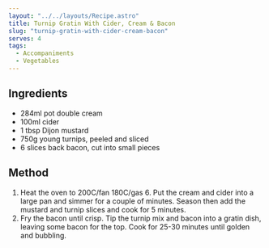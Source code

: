 ```yaml
---
layout: "../../layouts/Recipe.astro"
title: Turnip Gratin With Cider, Cream & Bacon
slug: "turnip-gratin-with-cider-cream-bacon"
serves: 4
tags:
  - Accompaniments
  - Vegetables
---
```


## Ingredients

- 284ml pot double cream
- 100ml cider
- 1 tbsp Dijon mustard
- 750g young turnips, peeled and sliced
- 6 slices back bacon, cut into small pieces

## Method

1. Heat the oven to 200C/fan 180C/gas 6. Put the cream and cider into a large pan and simmer for a couple of minutes. Season then add the mustard and turnip slices and cook for 5 minutes.
1. Fry the bacon until crisp. Tip the turnip mix and bacon into a gratin dish, leaving some bacon for the top. Cook for 25-30 minutes until golden and bubbling.